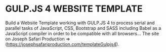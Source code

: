 # GULP.JS 4 WEBSITE TEMPLATE

Build a Website Template working with GULP.JS 4 to process serial and parallel tasks of JavaScript, CSS, Bootstrap and SASS including Babel
as a JavaScript compiler in order to be compatible with all browsers...
The site on Joseph Safari Production => (https://josephsafariproduction.com/templateGulpjs4).

